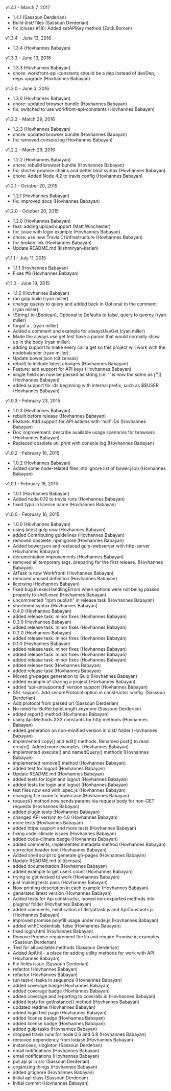 v1.4.1 - March 7, 2017

* 1.4.1 (Sassoun Derderian)
* Build dist/ files (Sassoun Derderian)
* fix (closes #18): Added setAPIKey method (Zack Boman)

v1.3.4 - June 13, 2016

* 1.3.4 (Hovhannes Babayan)

v1.3.3 - June 13, 2016

* 1.3.3 (Hovhannes Babayan)
* chore: workfront-api-constants should be a dep instead of devDep, deps upgrade (Hovhannes Babayan)

v1.3.0 - June 3, 2016

* 1.3.0 (Hovhannes Babayan)
* chore: updated browser bundle (Hovhannes Babayan)
* fix: switched to use workfront-api-constants (Hovhannes Babayan)

v1.2.3 - March 29, 2016

* 1.2.3 (Hovhannes Babayan)
* chore: updated browser bundle (Hovhannes Babayan)
* fix: removed console.log (Hovhannes Babayan)

v1.2.2 - March 29, 2016

* 1.2.2 (Hovhannes Babayan)
* chore: rebuild browser bundle (Hovhannes Babayan)
* fix: shorter promise chains and better bind syntax (Hovhannes Babayan)
* chore: Added Node 4.2 to travis config (Hovhannes Babayan)

v1.2.1 - October 20, 2015

* 1.2.1 (Hovhannes Babayan)
* fix: improved docs (Hovhannes Babayan)

v1.2.0 - October 20, 2015

* 1.2.0 (Hovhannes Babayan)
* feat: adding upload support (Matt Winchester)
* fix: issue with login example (Hovhannes Babayan)
* chore: use new Travis CI infrastructure (Hovhannes Babayan)
* fix: broken link (Hovhannes Babayan)
* Update README.md (kishmiryan-karlen)

v1.1.1 - July 11, 2015

* 1.1.1 (Hovhannes Babayan)
* Fixes #8 (Hovhannes Babayan)

v1.1.0 - June 19, 2015

* 1.1.0 (Hovhannes Babayan)
* ran gulp build (ryan miller)
* change querey to query and added back in Optional to the comment (ryan miller)
* {String} to {Boolean}, Optional to Defaults to false, query to querey (ryan miller)
* forgot a . (ryan miller)
* Added a comment and example for alwaysUseGet (ryan miller)
* Made the always use get test have a param that would normally show up in the body (ryan miller)
* adding support to make every call a get so this project will work with the nodebalancer (ryan miller)
* Update bower.json (citizensas)
* rebuilt to include latest changes (Hovhannes Babayan)
* Feature: add support for API keys (Hovhannes Babayan)
* single field can now be passed as string (i.e. '*' is now the same as ['*']) (Hovhannes Babayan)
* added support for ids beginning with internal prefix, such as $$USER (Hovhannes Babayan)

v1.0.3 - February 23, 2015

* 1.0.3 (Hovhannes Babayan)
* rebuilt before release (Hovhannes Babayan)
* Feature: Add support for API actions with 'null' IDs (Hovhannes Babayan)
* Doc improvement: describe available usage scenarios for browsers (Hovhannes Babayan)
* Replaced obsolete util.print with console.log (Hovhannes Babayan)

v1.0.2 - February 16, 2015

* 1.0.2 (Hovhannes Babayan)
* Added some node-related files into ignore list of bower.json (Hovhannes Babayan)

v1.0.1 - February 16, 2015

* 1.0.1 (Hovhannes Babayan)
* Added node 0.12 to travis runs (Hovhannes Babayan)
* fixed typo in license name (Hovhannes Babayan)

v1.0.0 - February 16, 2015

* 1.0.0 (Hovhannes Babayan)
* using latest gulp now (Hovhannes Babayan)
* added Contributing guidelines (Hovhannes Babayan)
* removed obsolete .npmignore (Hovhannes Babayan)
* Added bower.json and replaced gulp-webserver with http-server (Hovhannes Babayan)
* documentation improvements (Hovhannes Babayan)
* removed all temporary tags. preparing for the first release. (Hovhannes Babayan)
* AtTask is now Workfront! (Hovhannes Babayan)
* removed unused definition (Hovhannes Babayan)
* licensing (Hovhannes Babayan)
* fixed bug in execHandlingErrors when options were not being passed properly to shell.exec (Hovhannes Babayan)
* uncommented "npm publish" in release task (Hovhannes Babayan)
* shortened syntax (Hovhannes Babayan)
* 0.4.0 (Hovhannes Babayan)
* added release task. minor fixes (Hovhannes Babayan)
* 0.3.0 (Hovhannes Babayan)
* added release task. minor fixes (Hovhannes Babayan)
* 0.2.0 (Hovhannes Babayan)
* added release task. minor fixes (Hovhannes Babayan)
* 0.1.0 (Hovhannes Babayan)
* added release task. minor fixes (Hovhannes Babayan)
* added release task. minor fixes (Hovhannes Babayan)
* added release task. minor fixes (Hovhannes Babayan)
* added release task (Hovhannes Babayan)
* added release task (Hovhannes Babayan)
* Moved gh-pages generation to Gulp (Hovhannes Babayan)
* added example of sharing a project (Hovhannes Babayan)
* added 'api-unsupported' version support (Hovhannes Babayan)
* SSL support. Add secureProtocol option in constructor config. (Sassoun Derderian)
* Add protocol from parsed url (Sassoun Derderian)
* No need for Buffer.byteLength anymore (Sassoun Derderian)
* added report() method (Hovhannes Babayan)
* using Api.Methods.XXX constants for http methods (Hovhannes Babayan)
* added generation on non-minified version in dist/ folder (Hovhannes Babayan)
* implemented copy() and edit() methods. Renamed post() to read create(). Added more examples. (Hovhannes Babayan)
* implemented execute() and namedQuery() methods (Hovhannes Babayan)
* implemented remove() method (Hovhannes Babayan)
* added test for logout (Hovhannes Babayan)
* Update README.md (Hovhannes Babayan)
* added tests for login and logout (Hovhannes Babayan)
* added tests for login and logout (Hovhannes Babayan)
* test files now end with .spec.js (Hovhannes Babayan)
* changing file name to lowercase (Hovhannes Babayan)
* request() method now sends params via request body for non-GET requests (Hovhannes Babayan)
* added plugin tests (Hovhannes Babayan)
* changed API version to 4.0 (Hovhannes Babayan)
* more tests (Hovhannes Babayan)
* added https support and more tests (Hovhannes Babayan)
* fixing code-climate issues (Hovhannes Babayan)
* added code-climate badge (Hovhannes Babayan)
* added comments, implemented metadata method (Hovhannes Babayan)
* corrected header text (Hovhannes Babayan)
* Added shell script to generate gh-pages (Hovhannes Babayan)
* Update README.md (citizensas)
* added documentation (Hovhannes Babayan)
* added example to get users count (Hovhannes Babayan)
* trying to get wicked to work (Hovhannes Babayan)
* just making tests pass (Hovhannes Babayan)
* Now printing description in each example (Hovhannes Babayan)
* generated latest version (Hovhannes Babayan)
* Added tests for Api constructor, moved non-exported methods into plugins/ folder (Hovhannes Babayan)
* added comments, minification of dist/attask.js and ApiConstants.js (Hovhannes Babayan)
* improved promise polyfill usage under node.js (Hovhannes Babayan)
* added withCredentials: false (Hovhannes Babayan)
* fixed login.html (Hovhannes Babayan)
* Remove Promise requirement the lib and require Promise in examples (Sassoun Derderian)
* Test for all available methods (Sassoun Derderian)
* Added ApiUtil - a place for adding utility methods for work with API (Hovhannes Babayan)
* Fix fields issue (Sassoun Derderian)
* refactor (Hovhannes Babayan)
* refactor (Hovhannes Babayan)
* run test-ci tasks in sequence (Hovhannes Babayan)
* added coverage badge (Hovhannes Babayan)
* added coverage badge (Hovhannes Babayan)
* added coverage and reporting to coveralls.io (Hovhannes Babayan)
* added tests for getInstance() method (Hovhannes Babayan)
* updated readme (Hovhannes Babayan)
* added login test page (Hovhannes Babayan)
* added license badge (Hovhannes Babayan)
* added license badge (Hovhannes Babayan)
* added gulp tasks (Hovhannes Babayan)
* dropped travis runs for node 0.6 and 0.8 (Hovhannes Babayan)
* removed dependency from lodash (Hovhannes Babayan)
* instancees, singleton (Sassoun Derderian)
* email notifications (Hovhannes Babayan)
* email notifications (Hovhannes Babayan)
* put api.js in src (Sassoun Derderian)
* organizing things (Hovhannes Babayan)
* added gitignore (Hovhannes Babayan)
* initial api class (Sassoun Derderian)
* Initial commit (Hovhannes Babayan)


